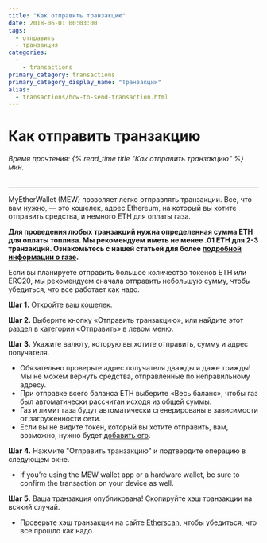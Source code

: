 ```yaml
---
title: "Как отправить транзакцию"
date: 2018-06-01 00:03:00
tags:
  - отправить
  - транзакция
categories:
  - 
    - transactions
primary_category: transactions
primary_category_display_name: "Транзакции"
alias:
  - transactions/how-to-send-transaction.html
---
```


# **Как отправить транзакцию**

###### Время прочтения: {% read_time title "Как отправить транзакцию" %} мин.

* * *

MyEtherWallet (MEW) позволяет легко отправлять транзакции. Все, что вам нужно, — это кошелек, адрес Ethereum, на который вы хотите отправить средства, и немного ETH для оплаты газа.

**Для проведения любых транзакций нужна определенная сумма ETH для оплаты топлива. Мы рекомендуем иметь не менее .01 ETH для 2-3 транзакций. Ознакомьтесь с нашей статьей для более [подробной информации о газе](/@@@@@@/transactions/what-is-gas/).**

Если вы планируете отправить большое количество токенов ETH или ERC20, мы рекомендуем сначала отправить небольшую сумму, чтобы убедиться, что все работает как надо.

**Шаг 1.** [Откройте ваш кошелек](/@@@@@@/getting-started/how-to-access-your-wallet/).

**Шаг 2.** Выберите кнопку «Отправить транзакцию», или найдите этот раздел в категории «Отправить» в левом меню.

**Шаг 3.** Укажите валюту, которую вы хотите отправить, сумму и адрес получателя.

-   Обязательно проверьте адрес получателя дважды и даже трижды! Мы не можем вернуть средства, отправленные по неправильному адресу.
-   При отправке всего баланса ETH выберите «Весь баланс», чтобы газ был автоматически рассчитан исходя из общей суммы.
-   Газ и лимит газа будут автоматически сгенерированы в зависимости от загруженности сети.
-   Если вы не видите токен, который вы хотите отправить, вам, возможно, нужно будет [добавить его](/@@@@@@/tokens/how-to-add-custom-token/).

**Шаг 4.** Нажмите "Отправить транзакцию" и подтвердите операцию в следующем окне.

-   If you’re using the MEW wallet app or a hardware wallet, be sure to confirm the transaction on your device as well.

**Шаг 5.** Ваша транзакция опубликована! Скопируйте хэш транзакции на всякий случай.

-   Проверьте хэш транзакции на сайте [Etherscan](https://etherscan.io), чтобы убедиться, что все прошло как надо.
